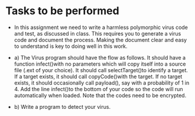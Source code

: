 # Tasks to be performed
* In this assignment we need to write a harmless polymorphic virus code and test, as
discussed in class. This requires you to generate a virus code and document the process.
Making the document clear and easy to understand is key to doing well in this work.

* a) The Virus program should have the flow as follows. It should have a function
infect()with no parameters which will copy itself into a source file (.ext of your
choice). It should call selectTarget()to identify a target. If a target exists, it should
call copyCode()with the target. If no target exists, it should occasionally call
payload(), say with a probability of 1 in 4. Add the line infect()to the bottom of your
code so the code will run automatically when loaded. Note that the codes need to be
encrypted.
* b) Write a program to detect your virus.
